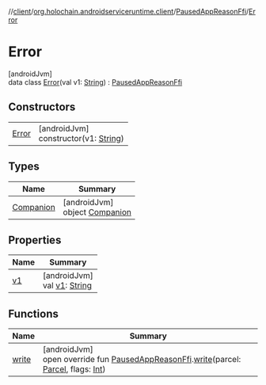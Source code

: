 //[client](../../../../index.md)/[org.holochain.androidserviceruntime.client](../../index.md)/[PausedAppReasonFfi](../index.md)/[Error](index.md)

# Error

[androidJvm]\
data class [Error](index.md)(val v1: [String](https://kotlinlang.org/api/core/kotlin-stdlib/kotlin/-string/index.html)) : [PausedAppReasonFfi](../index.md)

## Constructors

| | |
|---|---|
| [Error](-error.md) | [androidJvm]<br>constructor(v1: [String](https://kotlinlang.org/api/core/kotlin-stdlib/kotlin/-string/index.html)) |

## Types

| Name | Summary |
|---|---|
| [Companion](-companion/index.md) | [androidJvm]<br>object [Companion](-companion/index.md) |

## Properties

| Name | Summary |
|---|---|
| [v1](v1.md) | [androidJvm]<br>val [v1](v1.md): [String](https://kotlinlang.org/api/core/kotlin-stdlib/kotlin/-string/index.html) |

## Functions

| Name | Summary |
|---|---|
| [write](../../-paused-app-reason-ffi-parceler/write.md) | [androidJvm]<br>open override fun [PausedAppReasonFfi](../index.md).[write](../../-paused-app-reason-ffi-parceler/write.md)(parcel: [Parcel](https://developer.android.com/reference/kotlin/android/os/Parcel.html), flags: [Int](https://kotlinlang.org/api/core/kotlin-stdlib/kotlin/-int/index.html)) |
